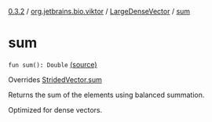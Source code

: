 [0.3.2](../../index.md) / [org.jetbrains.bio.viktor](../index.md) / [LargeDenseVector](index.md) / [sum](.)

# sum

`fun sum(): Double` [(source)](https://github.com/JetBrains-Research/viktor/blob/0.3.2/src/main/kotlin/org/jetbrains/bio/viktor/DenseVector.kt#L66)

Overrides [StridedVector.sum](../-strided-vector/sum.md)

Returns the sum of the elements using balanced summation.

Optimized for dense vectors.

